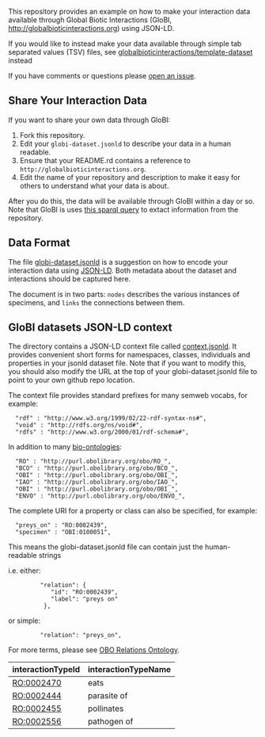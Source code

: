 This repository provides an example on how to make your interaction
data available through Global Biotic Interactions (GloBI,
http://globalbioticinteractions.org) using JSON-LD.

If you would like to instead make your data available through simple tab separated values (TSV) files, see [globalbioticinteractions/template-dataset](https://github.com/globalbioticinteractions/template-dataset) instead

If you have comments or questions please [open an issue](https://github.com/globalbioticinteractions/jsonld-template-dataset/issues/new).

## Share Your Interaction Data
If you want to share your own data through GloBI:

1. Fork this repository.
2. Edit your ```globi-dataset.jsonld``` to describe your data in a human readable.
3. Ensure that your README.rd contains a reference to ```http://globalbioticinteractions.org```. 
4. Edit the name of your repository and description to make it easy for others to understand what your data is about.

After you do this, the data will be available through GloBI within a day or so. Note that GloBI is uses [this sparql query](https://github.com/jhpoelen/eol-globi-data/blob/master/eol-globi-data-sources/src/main/resources/org/eol/globi/data/find-jsonld-interactions.rq) to extact information from the repository.

## Data Format

The file [globi-dataset.jsonld](./globi-dataset.jsonld) is a suggestion on how to encode your interaction data using [JSON-LD](http://jsonld.org). Both metadata about the dataset and interactions should be captured here. 

The document is in two parts: `nodes` describes the various instances of specimens, and `links` the connections between them.

## GloBI datasets JSON-LD context

The directory contains a JSON-LD context file called [context.jsonld](context.jsonld). It provides convenient short forms for namespaces, classes, individuals and properties in your jsonld dataset file. Note that if you want to modify this, you should also modify the URL at the top of your globi-dataset.jsonld file to point to your own github repo location.

The context file provides standard prefixes for many semweb vocabs, for example:

      "rdf" : "http://www.w3.org/1999/02/22-rdf-syntax-ns#",
      "void" : "http://rdfs.org/ns/void#",
      "rdfs" : "http://www.w3.org/2000/01/rdf-schema#",

In addition to many [bio-ontologies](http://obofoundry.org):

      "RO" : "http://purl.obolibrary.org/obo/RO_",
      "BCO" : "http://purl.obolibrary.org/obo/BCO_",
      "OBI" : "http://purl.obolibrary.org/obo/OBI_",
      "IAO" : "http://purl.obolibrary.org/obo/IAO_",
      "OBI" : "http://purl.obolibrary.org/obo/OBI_",
      "ENVO" : "http://purl.obolibrary.org/obo/ENVO_",

The complete URI for a property or class can also be specified, for example:

      "preys_on" : "RO:0002439",
      "specimen" : "OBI:0100051",

This means the globi-dataset.jsonld file can contain just the human-readable strings

i.e. either:

             "relation": {
                "id": "RO:0002439",
                "label": "preys on"
              },

or simple:

             "relation": "preys_on",


For more terms, please see [OBO Relations Ontology](https://code.google.com/p/obo-relations/).
 
interactionTypeId | interactionTypeName 
--- | ---
[RO:0002470](http://www.ontobee.org/browser/rdf.php?o=RO&iri=http://purl.obolibrary.org/obo/RO_0002470) | eats
[RO:0002444](http://www.ontobee.org/browser/rdf.php?o=RO&iri=http://purl.obolibrary.org/obo/RO_0002444) | parasite of
[RO:0002455](http://www.ontobee.org/browser/rdf.php?o=RO&iri=http://purl.obolibrary.org/obo/RO_0002455) | pollinates
[RO:0002556](http://www.ontobee.org/browser/rdf.php?o=RO&iri=http://purl.obolibrary.org/obo/RO_0002556) | pathogen of
